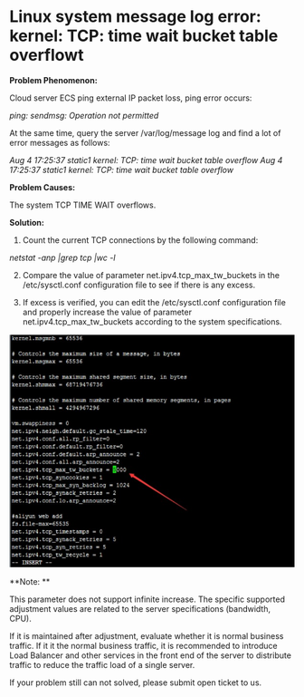 # Linux system message log error: kernel: TCP: time wait bucket table overflowt



**Problem Phenomenon:**

Cloud server ECS ping external IP packet loss, ping error occurs:

*ping: sendmsg: Operation not permitted*

At the same time, query the server /var/log/message log and find a lot of error messages as follows:

*Aug  4 17:25:37 static1 kernel: TCP: time wait bucket table overflow Aug  4 17:25:37 static1 kernel: TCP: time wait bucket table overflow*

**Problem Causes:**

The system TCP TIME WAIT overflows.



**Solution:**

1. Count the current TCP connections by the following command:

*netstat -anp |grep tcp |wc -l*

2. Compare the value of parameter net.ipv4.tcp_max_tw_buckets in the /etc/sysctl.conf configuration file to see if there is any excess.

3. If excess is verified, you can edit the /etc/sysctl.conf configuration file and properly increase the value of parameter net.ipv4.tcp_max_tw_buckets according to the system specifications.

![](https://github.com/jdcloudcom/cn/blob/cn-VirtualMachine-Linux/image/Elastic-Compute/Virtual-Machine/Linux/Linux%E7%B3%BB%E7%BB%9Fmessage%E6%97%A5%E5%BF%97%E6%8A%A5%E9%94%99kernel01.png)

**Note: **

This parameter does not support infinite increase. The specific supported adjustment values ​​are related to the server specifications (bandwidth, CPU). 

If it is maintained after adjustment, evaluate whether it is normal business traffic. If it it the normal business traffic, it is recommended to introduce Load Balancer and other services in the front end of the server to distribute traffic to reduce the traffic load of a single server.



If your problem still can not solved, please submit open ticket to us.
